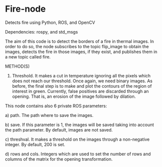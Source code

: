 # Fire-node
Detects fire using Python, ROS, and OpenCV

Dependencies: rospy, and std_msgs

The aim of this code is to detect the borders of a fire in thermal images. In order to do so, the node subscribes to the topic flip_image to obtain the images, detects the fire in those images, if they exist, and publishes them in a new topic called fire.

METHOD(S)

1) Threshold. It makes a cut in temperature ignoring all the pixels which does not reach our threshold. Once again, we need binary images. As before, the final step is to make and plot the contours of the region of interest in green. Currently, false positives are discarded through an opening. That is, an erosion of the image followed by dilation.

This node contains also 6 private ROS parameters:

a) path. The path where to save the images.

b) save. If this parameter is 1, the images will be saved taking into account the path parameter. By default, images are not saved.

c) threshval. It makes a threshold on the images through a non-negative integer. By default, 200 is set.

d) rows and cols. Integers which are used to set the number of rows and columns of the matrix for the opening transformation.


